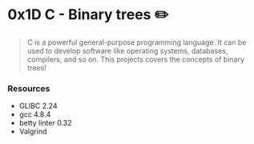 # 0x1D C - Binary trees :pencil2:

> C is a powerful general-purpose programming language. It can be used to develop software like operating systems, databases, compilers, and so on. This projects covers the concepts of binary trees!
### Resources

- GLIBC 2.24
- gcc 4.8.4
- betty linter 0.32
- Valgrind
